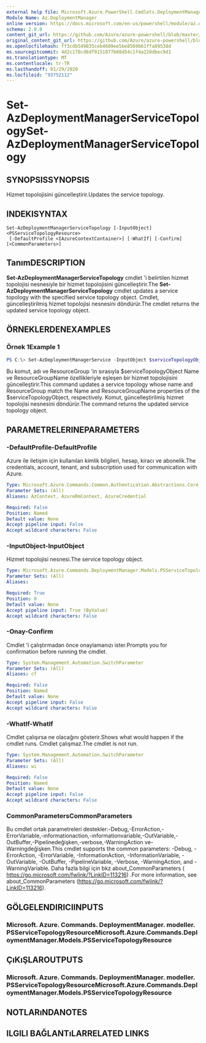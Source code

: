 ```yaml
---
external help file: Microsoft.Azure.PowerShell.Cmdlets.DeploymentManager.dll-Help.xml
Module Name: Az.DeploymentManager
online version: https://docs.microsoft.com/en-us/powershell/module/az.deploymentmanager/set-azdeploymentmanagerservicetopology
schema: 2.0.0
content_git_url: https://github.com/Azure/azure-powershell/blob/master/src/DeploymentManager/DeploymentManager/help/Set-AzDeploymentManagerServiceTopology.md
original_content_git_url: https://github.com/Azure/azure-powershell/blob/master/src/DeploymentManager/DeploymentManager/help/Set-AzDeploymentManagerServiceTopology.md
ms.openlocfilehash: ff3cdb549835ceb4689ee5be8569b61ffa89538d
ms.sourcegitcommit: 4d2c178cd6df9151877b08d54c1f4a228dbec9d1
ms.translationtype: MT
ms.contentlocale: tr-TR
ms.lasthandoff: 01/29/2020
ms.locfileid: "93752112"
---
```

# <span data-ttu-id="9ae18-101">Set-AzDeploymentManagerServiceTopology</span><span class="sxs-lookup"><span data-stu-id="9ae18-101">Set-AzDeploymentManagerServiceTopology</span></span>

## <span data-ttu-id="9ae18-102">SYNOPSIS</span><span class="sxs-lookup"><span data-stu-id="9ae18-102">SYNOPSIS</span></span>
<span data-ttu-id="9ae18-103">Hizmet topolojisini güncelleştirir.</span><span class="sxs-lookup"><span data-stu-id="9ae18-103">Updates the service topology.</span></span>

## <span data-ttu-id="9ae18-104">INDEKI</span><span class="sxs-lookup"><span data-stu-id="9ae18-104">SYNTAX</span></span>

```
Set-AzDeploymentManagerServiceTopology [-InputObject] <PSServiceTopologyResource>
 [-DefaultProfile <IAzureContextContainer>] [-WhatIf] [-Confirm] [<CommonParameters>]
```

## <span data-ttu-id="9ae18-105">Tanım</span><span class="sxs-lookup"><span data-stu-id="9ae18-105">DESCRIPTION</span></span>
<span data-ttu-id="9ae18-106">**Set-AzDeploymentManagerServiceTopology** cmdlet 'i belirtilen hizmet topolojisi nesnesiyle bir hizmet topolojisini güncelleştirir.</span><span class="sxs-lookup"><span data-stu-id="9ae18-106">The **Set-AzDeploymentManagerServiceTopology** cmdlet updates a service topology with the specified service topology object.</span></span>
<span data-ttu-id="9ae18-107">Cmdlet, güncelleştirilmiş hizmet topolojisi nesnesini döndürür.</span><span class="sxs-lookup"><span data-stu-id="9ae18-107">The cmdlet returns the updated service topology object.</span></span>

## <span data-ttu-id="9ae18-108">ÖRNEKLERDEN</span><span class="sxs-lookup"><span data-stu-id="9ae18-108">EXAMPLES</span></span>

### <span data-ttu-id="9ae18-109">Örnek 1</span><span class="sxs-lookup"><span data-stu-id="9ae18-109">Example 1</span></span>
```powershell
PS C:\> Set-AzDeploymentManagerService -InputObject $serviceTopologyObject
```

<span data-ttu-id="9ae18-110">Bu komut, adı ve ResourceGroup 'in sırasıyla $serviceTopologyObject Name ve ResourceGroupName özellikleriyle eşleşen bir hizmet topolojisini güncelleştirir.</span><span class="sxs-lookup"><span data-stu-id="9ae18-110">This command updates a service topology whose name and ResourceGroup match the Name and ResourceGroupName properties of the $serviceTopologyObject, respectively.</span></span>
<span data-ttu-id="9ae18-111">Komut, güncelleştirilmiş hizmet topolojisi nesnesini döndürür.</span><span class="sxs-lookup"><span data-stu-id="9ae18-111">The command returns the updated service topology object.</span></span>

## <span data-ttu-id="9ae18-112">PARAMETRELERINE</span><span class="sxs-lookup"><span data-stu-id="9ae18-112">PARAMETERS</span></span>

### <span data-ttu-id="9ae18-113">-DefaultProfile</span><span class="sxs-lookup"><span data-stu-id="9ae18-113">-DefaultProfile</span></span>
<span data-ttu-id="9ae18-114">Azure ile iletişim için kullanılan kimlik bilgileri, hesap, kiracı ve abonelik.</span><span class="sxs-lookup"><span data-stu-id="9ae18-114">The credentials, account, tenant, and subscription used for communication with Azure.</span></span>

```yaml
Type: Microsoft.Azure.Commands.Common.Authentication.Abstractions.Core.IAzureContextContainer
Parameter Sets: (All)
Aliases: AzContext, AzureRmContext, AzureCredential

Required: False
Position: Named
Default value: None
Accept pipeline input: False
Accept wildcard characters: False
```

### <span data-ttu-id="9ae18-115">-InputObject</span><span class="sxs-lookup"><span data-stu-id="9ae18-115">-InputObject</span></span>
<span data-ttu-id="9ae18-116">Hizmet topolojisi nesnesi.</span><span class="sxs-lookup"><span data-stu-id="9ae18-116">The service topology object.</span></span>

```yaml
Type: Microsoft.Azure.Commands.DeploymentManager.Models.PSServiceTopologyResource
Parameter Sets: (All)
Aliases:

Required: True
Position: 0
Default value: None
Accept pipeline input: True (ByValue)
Accept wildcard characters: False
```

### <span data-ttu-id="9ae18-117">-Onay</span><span class="sxs-lookup"><span data-stu-id="9ae18-117">-Confirm</span></span>
<span data-ttu-id="9ae18-118">Cmdlet 'i çalıştırmadan önce onaylamanızı ister.</span><span class="sxs-lookup"><span data-stu-id="9ae18-118">Prompts you for confirmation before running the cmdlet.</span></span>

```yaml
Type: System.Management.Automation.SwitchParameter
Parameter Sets: (All)
Aliases: cf

Required: False
Position: Named
Default value: None
Accept pipeline input: False
Accept wildcard characters: False
```

### <span data-ttu-id="9ae18-119">-WhatIf</span><span class="sxs-lookup"><span data-stu-id="9ae18-119">-WhatIf</span></span>
<span data-ttu-id="9ae18-120">Cmdlet çalışırsa ne olacağını gösterir.</span><span class="sxs-lookup"><span data-stu-id="9ae18-120">Shows what would happen if the cmdlet runs.</span></span>
<span data-ttu-id="9ae18-121">Cmdlet çalışmaz.</span><span class="sxs-lookup"><span data-stu-id="9ae18-121">The cmdlet is not run.</span></span>

```yaml
Type: System.Management.Automation.SwitchParameter
Parameter Sets: (All)
Aliases: wi

Required: False
Position: Named
Default value: None
Accept pipeline input: False
Accept wildcard characters: False
```

### <span data-ttu-id="9ae18-122">CommonParameters</span><span class="sxs-lookup"><span data-stu-id="9ae18-122">CommonParameters</span></span>
<span data-ttu-id="9ae18-123">Bu cmdlet ortak parametreleri destekler:-Debug,-ErrorAction,-ErrorVariable,-ınformationaction,-ınformationvariable,-OutVariable,-OutBuffer,-Pipelinedeğişken,-verbose,-WarningAction ve-Warningdeğişken.</span><span class="sxs-lookup"><span data-stu-id="9ae18-123">This cmdlet supports the common parameters: -Debug, -ErrorAction, -ErrorVariable, -InformationAction, -InformationVariable, -OutVariable, -OutBuffer, -PipelineVariable, -Verbose, -WarningAction, and -WarningVariable.</span></span> <span data-ttu-id="9ae18-124">Daha fazla bilgi için bkz about_CommonParameters ( https://go.microsoft.com/fwlink/?LinkID=113216) .</span><span class="sxs-lookup"><span data-stu-id="9ae18-124">For more information, see about_CommonParameters (https://go.microsoft.com/fwlink/?LinkID=113216).</span></span>

## <span data-ttu-id="9ae18-125">GÖLGELENDIRICI</span><span class="sxs-lookup"><span data-stu-id="9ae18-125">INPUTS</span></span>

### <span data-ttu-id="9ae18-126">Microsoft. Azure. Commands. DeploymentManager. modeller. PSServiceTopologyResource</span><span class="sxs-lookup"><span data-stu-id="9ae18-126">Microsoft.Azure.Commands.DeploymentManager.Models.PSServiceTopologyResource</span></span>

## <span data-ttu-id="9ae18-127">ÇıKıŞLAR</span><span class="sxs-lookup"><span data-stu-id="9ae18-127">OUTPUTS</span></span>

### <span data-ttu-id="9ae18-128">Microsoft. Azure. Commands. DeploymentManager. modeller. PSServiceTopologyResource</span><span class="sxs-lookup"><span data-stu-id="9ae18-128">Microsoft.Azure.Commands.DeploymentManager.Models.PSServiceTopologyResource</span></span>

## <span data-ttu-id="9ae18-129">NOTLARıNDA</span><span class="sxs-lookup"><span data-stu-id="9ae18-129">NOTES</span></span>

## <span data-ttu-id="9ae18-130">ILGILI BAĞLANTıLAR</span><span class="sxs-lookup"><span data-stu-id="9ae18-130">RELATED LINKS</span></span>
